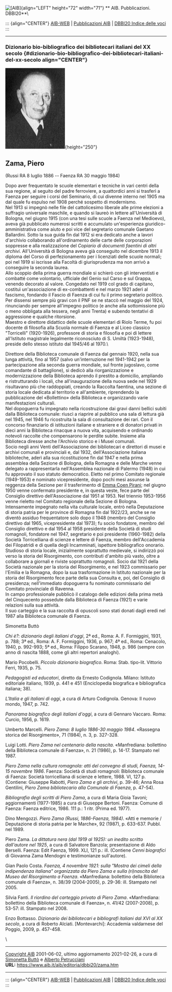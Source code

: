 ![\[AIB\]](/aib/wi/aibv72.gif){align="LEFT" height="72" width="71"}
** AIB. Pubblicazioni. DBBI20**\

::: {align="CENTER"}
[AIB-WEB](/) \| [Pubblicazioni AIB](/pubblicazioni/) \| [DBBI20 Indice
delle voci](dbbi20.htm)
:::

------------------------------------------------------------------------

### Dizionario bio-bibliografico dei bibliotecari italiani del XX secolo {#dizionario-bio-bibliografico-dei-bibliotecari-italiani-del-xx-secolo align="CENTER"}

![\[Ritratto\]](zama.jpg){height="250"}

## Zama, Piero

(Russi RA 8 luglio 1886 -- Faenza RA 30 maggio 1984)

Dopo aver frequentato le scuole elementari e tecniche in vari centri
della sua regione, al seguito del padre ferroviere, a quattordici anni
si trasferì a Faenza per seguire i corsi del Seminario, di cui divenne
interno nel 1905 ma dal quale fu espulso nel 1908 perché sospetto di
modernismo.\
Nel 1913 si impegnò nelle file del cattolicesimo liberale alle prime
elezioni a suffragio universale maschile, e quando si laureò in lettere
all\'Università di Bologna, nel giugno 1915 (con una tesi sulle scuole a
Faenza nel Medioevo), aveva già pubblicato numerosi scritti e accumulato
un\'esperienza giuridico-amministrativa come aiuto e poi vice del
segretario comunale Gaetano Ballardini. Sotto la sua guida fin dal 1912
si era dedicato anche a lavori d\'archivio collaborando all\'ordinamento
delle carte delle corporazioni soppresse e alla realizzazione del
*Copiario di documenti faentini di altri archivi*. All\'Università di
Bologna aveva già conseguito nel dicembre 1913 il diploma del Corso di
perfezionamento per i licenziati delle scuole normali; poi nel 1919 si
iscrisse alla Facoltà di giurisprudenza ma non arrivò a conseguire la
seconda laurea.\
Allo scoppio della prima guerra mondiale si schierò con gli
interventisti e combatté come volontario, ufficiale del Genio sul Carso
e sul Grappa, venendo decorato al valore. Congedato nel 1919 col grado
di capitano, costituì un\'associazione di ex-combattenti e nel marzo
1921 aderì al fascismo, fondando il Fascio di Faenza di cui fu il primo
segretario politico. Per dissensi sempre più gravi con il PNF se ne
staccò nel maggio del 1924, rinunciando per sempre all\'impegno politico
(e anche alla sottomissione più o meno obbligata alla tessera, negli
anni Trenta) e subendo tentativi di aggressione e qualche ritorsione.\
Maestro e direttore didattico delle scuole elementari di Riolo Terme, fu
poi docente di filosofia alla Scuola normale di Faenza e al Liceo
classico \"Torricelli\" (1920-1926), professore di storia e filosofia e
poi di lettere all\'Istituto magistrale legalmente riconosciuto di S.
Umiltà (1923-1948), preside dello stesso istituto dal 1945/46 al 1970.\

Direttore della Biblioteca comunale di Faenza dal gennaio 1920, nella
sua lunga attività, fino al 1957 (salvo un\'interruzione nel 1941-1942
per la partecipazione alla seconda guerra mondiale, sul fronte
jugoslavo, come comandante di battaglione), si dedicò alla
riorganizzazione e modernizzazione della Biblioteca aprendo il prestito
a domicilio, ampliando e ristrutturando i locali, che all\'inaugurazione
della nuova sede nel 1929 risultavano più che raddoppiati, creando la
Raccolta faentina, una sezione di storia locale dedicata al territorio e
all\'ambiente, riprendendo la pubblicazione del «Bollettino» della
Biblioteca e organizzando varie manifestazioni culturali.\
Nel dopoguerra fu impegnato nella ricostruzione dai gravi danni bellici
subiti dalla Biblioteca comunale: riuscì a riaprire al pubblico una sala
di lettura già nel 1945, nel 1946 fu ricostruita la sala di
consultazione dei rari. Con il concorso finanziario di istituzioni
italiane e straniere e di donatori privati in dieci anni la Biblioteca
rinacque a nuova vita, acquisendo e ordinando notevoli raccolte che
compensarono le perdite subite. Insieme alla Biblioteca diresse anche
l\'Archivio storico e i Musei comunali.\
Socio negli anni Venti dell\'Associazione dei bibliotecari e direttori
di musei e archivi comunali e provinciali e, dal 1932,
dell\'Associazione italiana biblioteche, aderì alla sua ricostituzione
fin dal 1947 e nella prima assemblea della Sezione di Bologna, della
Romagna e delle Marche venne delegato a rappresentarla nell\'Assemblea
nazionale di Palermo (1948) in cui fu approvato il suo statuto
democratico. Eletto nel primo Comitato regionale (1949-1953) e nominato
vicepresidente, dopo pochi mesi assunse la reggenza della Sezione per il
trasferimento di [Emma Coen Pirani](coen.htm); nel giugno 1950 venne
confermato presidente e, in questa veste, fece parte del Consiglio
direttivo dell\'Associazione dal 1951 al 1953. Nel triennio 1953-1956
venne rieletto nel Comitato regionale della Sezione di Bologna.\
Intensamente impegnato nella vita culturale locale, entrò nella
Deputazione di storia patria per le province di Romagna fin dal 1922/23,
anche se ne diventò assiduo frequentatore solo dopo il 1948 (membro del
Consiglio direttivo dal 1965, vicepresidente dal 1973); fu socio
fondatore, membro del Consiglio direttivo e dal 1954 al 1958 presidente
della Società di studi romagnoli, fondatore nel 1947, segretario e poi
presidente (1960-1982) della Società Torricelliana di scienze e lettere
di Faenza, membro dell\'Accademia dei Filopatridi e di quella degli
Incamminati, ispettore bibliografico onorario.\
Studioso di storia locale, inizialmente soprattutto medievale, si
indirizzò poi verso la storia del Risorgimento, con contributi d\'ambito
più vasto, oltre a collaborare a giornali e riviste soprattutto
romagnoli. Socio dal 1921 della Società nazionale per la storia del
Risorgimento, e nel 1923 commissario per l\'Emilia e la Romagna, dopo la
sua trasformazione in Istituto nazionale per la storia del Risorgimento
fece parte della sua Consulta e, poi, del Consiglio di presidenza;
nell\'immediato dopoguerra fu nominato commissario del Comitato
provinciale di Ravenna.\
In campo professionale pubblicò il catalogo delle edizioni della prima
metà del Cinquecento possedute dalla Biblioteca di Faenza (1921) e varie
relazioni sulla sua attività.\
Il suo carteggio e la sua raccolta di opuscoli sono stati donati dagli
eredi nel 1987 alla Biblioteca comunale di Faenza.

Simonetta Buttò

*Chi è?: dizionario degli italiani d\'oggi*, 2ª ed., Roma: A. F.
Formiggini, 1931, p. 788; 3ª ed., Roma: A. F. Formiggini, 1936, p. 967;
4ª ed., Roma: Cenacolo, 1940, p. 992-993; 5ª ed., Roma: Filippo Scarano,
1948, p. 986 (sempre con anno di nascita 1888, come gli altri repertori
analoghi).

Mario Pocobelli. *Piccolo dizionario biografico*. Roma: Stab. tipo-lit.
Vittorio Ferri, 1935, p. 75.

*Pedagogisti ed educatori*, diretto da Ernesto Codignola. Milano:
Istituto editoriale italiano, 1939, p. 441 e 451 (Enciclopedia
biografica e bibliografica italiana; 38).

*L\'Italia e gli italiani di oggi*, a cura di Arturo Codignola. Genova:
Il nuovo mondo, 1947, p. 742.

*Panorama biografico degli italiani d\'oggi*, a cura di Gennaro Vaccaro.
Roma: Curcio, 1956, p. 1619.

Umberto Marcelli. *Piero Zama: 8 luglio 1886-30 maggio 1984*. «Rassegna
storica del Risorgimento», 71 (1984), n. 3, p. 327-328.

Luigi Lotti. *Piero Zama nel centenario della nascita*. «Manfrediana:
bollettino della Biblioteca comunale di Faenza», n. 21 (1986), p. 14-17.
Stampato nel 1987.

*Piero Zama nella cultura romagnola: atti del convegno di studi, Faenza,
14-15 novembre 1986*. Faenza: Società di studi romagnoli: Biblioteca
comunale di Faenza: Società torricelliana di scienze e lettere, 1988.
VI, 127 p. (Contiene: Giuseppe Rabotti, *Piero Zama e gli archivi*, p.
39-46; Anna Rosa Gentilini, *Piero Zama bibliotecario alla Comunale di
Faenza*, p. 47-54).

*Bibliografia degli scritti di Piero Zama*, a cura di Maria Gioia
Tavoni; aggiornamenti (1977-1985) a cura di Giuseppe Bertoni. Faenza:
Comune di Faenza: Faenza editrice, 1986. 111 p.: 1 ritr. (Prima ed.
1977).

Dino Mengozzi. *Piero Zama (Russi, 1886-Faenza, 1984)*. «Atti e memorie
/ Deputazione di storia patria per le Marche», 92 (1987), p. 633-637.
Pubbl. nel 1989.

Piero Zama. *La dittatura nera (dal 1919 al 1925): un inedito scritto
dall\'autore nel 1925*, a cura di Salvatore Banzola; presentazione di
Aldo Berselli. Faenza: Edit Faenza, 1999. XLI, 121 p.: ill. (Contiene
*Cenni biografici* di Giovanna Zama Mendogni e testimonianze
sull\'autore).

Gian Paolo Costa. *Faenza, 4 novembre 1921: sulla \"Mostra dei cimeli
della indipendenza italiana\" organizzata da Piero Zama e sulla
(ri)nascita del Museo del Risorgimento a Faenza*. «Manfrediana:
bollettino della Biblioteca comunale di Faenza», n. 38/39 (2004-2005),
p. 29-36: ill. Stampato nel 2005.

Silvia Fanti. *Il riordino del carteggio privato di Piero Zama*.
«Manfrediana: bollettino della Biblioteca comunale di Faenza», n. 41/42
(2007-2008), p. 53-57: ill. Stampato nel 2008.

Enzo Bottasso. *Dizionario dei bibliotecari e bibliografi italiani dal
XVI al XX secolo*, a cura di Roberto Alciati. \[Montevarchi\]: Accademia
valdarnese del Poggio, 2009, p. 457-458.

\

------------------------------------------------------------------------

[Copyright AIB](/su-questo-sito/dichiarazione-di-copyright-aib-web/)
2001-06-02, ultimo aggiornamento 2021-02-26, a cura di [Simonetta
Buttò](/aib/redazione3.htm) e [Alberto
Petrucciani](/su-questo-sito/redazione-aib-web/)\
**URL:** https://www.aib.it/aib/editoria/dbbi20/zama.htm

------------------------------------------------------------------------

::: {align="CENTER"}
[AIB-WEB](/) \| [Pubblicazioni AIB](/pubblicazioni/) \| [DBBI20 Indice
delle voci](dbbi20.htm)
:::
